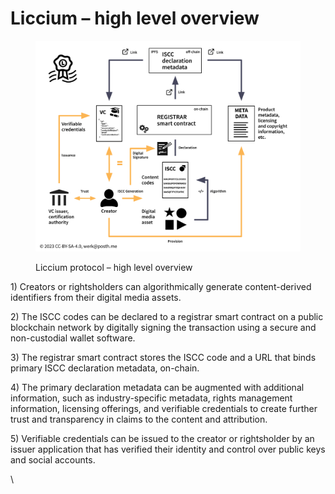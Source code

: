 # Liccium – high level overview

<figure><img src="../.gitbook/assets/2-Liccium protocol high level overview-white.png" alt=""><figcaption><p>Liccium protocol – high level overview</p></figcaption></figure>

1\) Creators or rightsholders can algorithmically generate content-derived identifiers from their digital media assets.

2\) The ISCC codes can be declared to a registrar smart contract on a public blockchain network by digitally signing the transaction using a secure and non-custodial wallet software.

3\) The registrar smart contract stores the ISCC code and a URL that binds primary ISCC declaration metadata, on-chain.

4\) The primary declaration metadata can be augmented with additional information, such as industry-specific metadata, rights management information, licensing offerings, and verifiable credentials to create further trust and transparency in claims to the content and attribution.

5\) Verifiable credentials can be issued to the creator or rightsholder by an issuer application that has verified their identity and control over public keys and social accounts.

\

